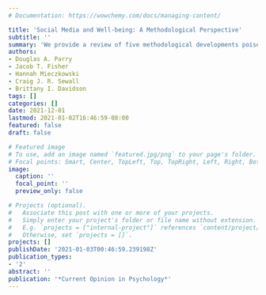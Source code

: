 ```yaml
---
# Documentation: https://wowchemy.com/docs/managing-content/

title: 'Social Media and Well-being: A Methodological Perspective'
subtitle: ''
summary: 'We provide a review of five methodological developments poised to provide increased understanding in the domain of social media and well-being: (1) the use of longitudinal and experimental designs; (2) the adoption of behavioural (rather than self-report) measures of SMU; (3) a shift away from aggregate use; (4) the emergence of an idiographic media effects paradigm; and (5) the use of formal modelling and machine learning. [(Open Access Preprint)](https://psyarxiv.com/exhru/)'
authors:
- Douglas A. Parry
- Jacob T. Fisher
- Hannah Mieczkowski
- Craig J. R. Sewall
- Brittany I. Davidson
tags: []
categories: []
date: 2021-12-01
lastmod: 2021-01-02T16:46:59-08:00
featured: false
draft: false

# Featured image
# To use, add an image named `featured.jpg/png` to your page's folder.
# Focal points: Smart, Center, TopLeft, Top, TopRight, Left, Right, BottomLeft, Bottom, BottomRight.
image:
  caption: ''
  focal_point: ''
  preview_only: false

# Projects (optional).
#   Associate this post with one or more of your projects.
#   Simply enter your project's folder or file name without extension.
#   E.g. `projects = ["internal-project"]` references `content/project/deep-learning/index.md`.
#   Otherwise, set `projects = []`.
projects: []
publishDate: '2021-01-03T00:46:59.239198Z'
publication_types:
- '2'
abstract: ''
publication: '*Current Opinion in Psychology*'
---
```

